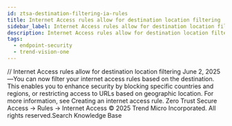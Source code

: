 ```yaml
---
id: ztsa-destination-filtering-ia-rules
title: Internet Access rules allow for destination location filtering
sidebar_label: Internet Access rules allow for destination location filtering
description: Internet Access rules allow for destination location filtering
tags:
  - endpoint-security
  - trend-vision-one
---
```


/*<![CDATA[*/ $('#title').html($('meta[name=map-description]').attr('content')); /*]]>*/ Internet Access rules allow for destination location filtering June 2, 2025—You can now filter your internet access rules based on the destination. This enables you to enhance security by blocking specific countries and regions, or restricting access to URLs based on geographic location. For more information, see Creating an internet access rule. Zero Trust Secure Access → Rules → Internet Access © 2025 Trend Micro Incorporated. All rights reserved.Search Knowledge Base